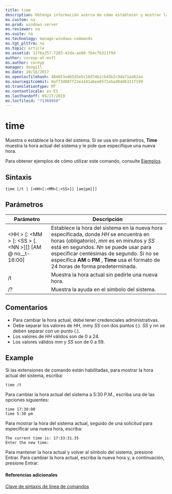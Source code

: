 ```yaml
---
title: time
description: Obtenga información acerca de cómo establecer y mostrar la hora del sistema.
ms.custom: na
ms.prod: windows-server
ms.reviewer: na
ms.suite: na
ms.technology: manage-windows-commands
ms.tgt_pltfrm: na
ms.topic: article
ms.assetid: 1276a257-7283-41da-ae80-fb4cfb311f9d
author: coreyp-at-msft
ms.author: coreyp
manager: dongill
ms.date: 10/16/2017
ms.openlocfilehash: 484653ed65d5e5c16d74b2cb45b2c9da71aa62aa
ms.sourcegitcommit: 6aff3d88ff22ea141a6ea6572a5ad8dd6321f199
ms.translationtype: MT
ms.contentlocale: es-ES
ms.lasthandoff: 09/27/2019
ms.locfileid: "71369950"
---
```

# <a name="time"></a>time



Muestra o establece la hora del sistema. Si se usa sin parámetros, **Time** muestra la hora actual del sistema y le pide que especifique una nueva hora.

Para obtener ejemplos de cómo utilizar este comando, consulte [Ejemplos](#BKMK_examples).

## <a name="syntax"></a>Sintaxis

```
time [/t | [<HH>[:<MM>[:<SS>]] [am|pm]]]
```

## <a name="parameters"></a>Parámetros

|Parámetro|Descripción|
|---------|-----------|
|\<HH > [: \<MM > [: \<SS > [. \<NN >]]] [AM @ no__t-16:00]|Establece la hora del sistema en la nueva hora especificada, donde *HH* se encuentra en horas (obligatorio), *mm* es en minutos y *SS* está en segundos. *Nn* se puede usar para especificar centésimas de segundo. Si no se especifica **AM** o **PM** , **Time** usa el formato de 24 horas de forma predeterminada.|
|/t|Muestra la hora actual sin pedirle una nueva hora.|
|/?|Muestra la ayuda en el símbolo del sistema.|

## <a name="remarks"></a>Comentarios

-   Para cambiar la hora actual, debe tener credenciales administrativas.
-   Debe separar los valores de *HH*, *mm*y *SS* con dos puntos (:). *SS* y *nn* se deben separar con un punto (.).
-   Los valores de *HH* válidos son de 0 a 24.
-   Los valores válidos *mm* y *SS* son de 0 a 59.

## <a name="BKMK_examples"></a>Example

Si las extensiones de comando están habilitadas, para mostrar la hora actual del sistema, escriba:
```
time /t
```
Para cambiar la hora actual del sistema a 5:30 P.M., escriba una de las opciones siguientes:
```
time 17:30:00
time 5:30 pm
```
Para mostrar la hora del sistema actual, seguido de una solicitud para especificar una nueva hora, escriba:
```
The current time is: 17:33:31.35
Enter the new time:
```
Para mantener la hora actual y volver al símbolo del sistema, presione Entrar. Para cambiar la hora actual, escriba la nueva hora y, a continuación, presione Entrar.

#### <a name="additional-references"></a>Referencias adicionales

[Clave de sintaxis de línea de comandos](command-line-syntax-key.md)